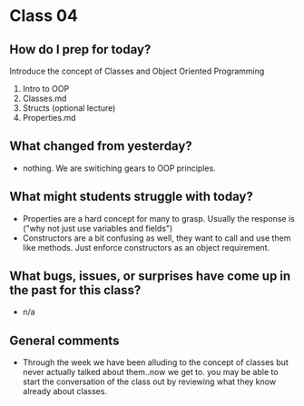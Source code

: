 # Class 04

## How do I prep for today?
Introduce the concept of Classes and Object Oriented Programming
1. Intro to OOP
1. Classes.md
1. Structs (optional lecture)
1. Properties.md

## What changed from yesterday? 
- nothing. We are switiching gears to OOP principles. 

## What might students struggle with today? 
- Properties are a hard concept for many to grasp. Usually the response is ("why not just use variables and fields") 
- Constructors are a bit confusing as well, they want to call and use them like methods. Just enforce constructors as an object requirement. 

## What bugs, issues, or surprises have come up in the past for this class?
- n/a

## General comments
- Through the week we have been alluding to the concept of classes but never actually talked about them..now we get to. 
you may be able to start the conversation of the class out by reviewing what they know already about classes.
